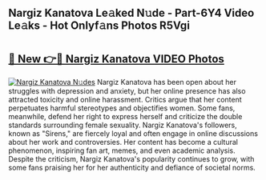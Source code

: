 ## Nargiz Kanatova Le𝚊ked N𝚞de - Part-6Y4 Video Le𝚊ks - Hot Onlyf𝚊ns Photos R5Vgi

# <h2><a href="http://ab26949.deff.icu/?id=Nargiz+Kanatova">🔗 New 👉🔴 Nargiz Kanatova VIDEO Photos</a></h2>

[![Nargiz Kanatova N𝚞des](https://i.imgur.com/rIISA9y.gif)](http://ab26949.deff.icu/?id=Nargiz+Kanatova)
Nargiz Kanatova has been open about her struggles with depression and anxiety, but her online presence has also attracted toxicity and online harassment. Critics argue that her content perpetuates harmful stereotypes and objectifies women. Some fans, meanwhile, defend her right to express herself and criticize the double standards surrounding female sexuality. Nargiz Kanatova's followers, known as "Sirens," are fiercely loyal and often engage in online discussions about her work and controversies. Her content has become a cultural phenomenon, inspiring fan art, memes, and even academic analysis. Despite the criticism, Nargiz Kanatova's popularity continues to grow, with some fans praising her for her authenticity and defiance of societal norms.
